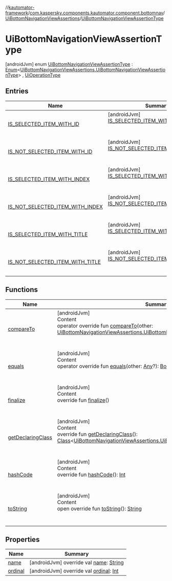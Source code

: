 //[kautomator-framework](../../../index.md)/[com.kaspersky.components.kautomator.component.bottomnav](../../index.md)/[UiBottomNavigationViewAssertions](../index.md)/[UiBottomNavigationViewAssertionType](index.md)



# UiBottomNavigationViewAssertionType  
 [androidJvm] enum [UiBottomNavigationViewAssertionType](index.md) : [Enum](https://kotlinlang.org/api/latest/jvm/stdlib/kotlin/-enum/index.html)<[UiBottomNavigationViewAssertions.UiBottomNavigationViewAssertionType](index.md)> , [UiOperationType](../../../com.kaspersky.components.kautomator.intercept.operation/-ui-operation-type/index.md)   


## Entries  
  
|  Name|  Summary| 
|---|---|
| [IS_SELECTED_ITEM_WITH_ID](-i-s_-s-e-l-e-c-t-e-d_-i-t-e-m_-w-i-t-h_-i-d/index.md)|  [androidJvm] [IS_SELECTED_ITEM_WITH_ID](-i-s_-s-e-l-e-c-t-e-d_-i-t-e-m_-w-i-t-h_-i-d/index.md)()  <br>  <br>   <br>
| [IS_NOT_SELECTED_ITEM_WITH_ID](-i-s_-n-o-t_-s-e-l-e-c-t-e-d_-i-t-e-m_-w-i-t-h_-i-d/index.md)|  [androidJvm] [IS_NOT_SELECTED_ITEM_WITH_ID](-i-s_-n-o-t_-s-e-l-e-c-t-e-d_-i-t-e-m_-w-i-t-h_-i-d/index.md)()  <br>  <br>   <br>
| [IS_SELECTED_ITEM_WITH_INDEX](-i-s_-s-e-l-e-c-t-e-d_-i-t-e-m_-w-i-t-h_-i-n-d-e-x/index.md)|  [androidJvm] [IS_SELECTED_ITEM_WITH_INDEX](-i-s_-s-e-l-e-c-t-e-d_-i-t-e-m_-w-i-t-h_-i-n-d-e-x/index.md)()  <br>  <br>   <br>
| [IS_NOT_SELECTED_ITEM_WITH_INDEX](-i-s_-n-o-t_-s-e-l-e-c-t-e-d_-i-t-e-m_-w-i-t-h_-i-n-d-e-x/index.md)|  [androidJvm] [IS_NOT_SELECTED_ITEM_WITH_INDEX](-i-s_-n-o-t_-s-e-l-e-c-t-e-d_-i-t-e-m_-w-i-t-h_-i-n-d-e-x/index.md)()  <br>  <br>   <br>
| [IS_SELECTED_ITEM_WITH_TITLE](-i-s_-s-e-l-e-c-t-e-d_-i-t-e-m_-w-i-t-h_-t-i-t-l-e/index.md)|  [androidJvm] [IS_SELECTED_ITEM_WITH_TITLE](-i-s_-s-e-l-e-c-t-e-d_-i-t-e-m_-w-i-t-h_-t-i-t-l-e/index.md)()  <br>  <br>   <br>
| [IS_NOT_SELECTED_ITEM_WITH_TITLE](-i-s_-n-o-t_-s-e-l-e-c-t-e-d_-i-t-e-m_-w-i-t-h_-t-i-t-l-e/index.md)|  [androidJvm] [IS_NOT_SELECTED_ITEM_WITH_TITLE](-i-s_-n-o-t_-s-e-l-e-c-t-e-d_-i-t-e-m_-w-i-t-h_-t-i-t-l-e/index.md)()  <br>  <br>   <br>


## Functions  
  
|  Name|  Summary| 
|---|---|
| [compareTo](https://kotlinlang.org/api/latest/jvm/stdlib/kotlin/-enum/compare-to.html)| [androidJvm]  <br>Content  <br>operator override fun [compareTo](https://kotlinlang.org/api/latest/jvm/stdlib/kotlin/-enum/compare-to.html)(other: [UiBottomNavigationViewAssertions.UiBottomNavigationViewAssertionType](index.md)): [Int](https://kotlinlang.org/api/latest/jvm/stdlib/kotlin/-int/index.html)  <br><br><br>
| [equals](https://kotlinlang.org/api/latest/jvm/stdlib/kotlin/-enum/equals.html)| [androidJvm]  <br>Content  <br>operator override fun [equals](https://kotlinlang.org/api/latest/jvm/stdlib/kotlin/-enum/equals.html)(other: [Any](https://kotlinlang.org/api/latest/jvm/stdlib/kotlin/-any/index.html)?): [Boolean](https://kotlinlang.org/api/latest/jvm/stdlib/kotlin/-boolean/index.html)  <br><br><br>
| [finalize](https://kotlinlang.org/api/latest/jvm/stdlib/kotlin/-enum/finalize.html)| [androidJvm]  <br>Content  <br>override fun [finalize](https://kotlinlang.org/api/latest/jvm/stdlib/kotlin/-enum/finalize.html)()  <br><br><br>
| [getDeclaringClass](https://kotlinlang.org/api/latest/jvm/stdlib/kotlin/-enum/get-declaring-class.html)| [androidJvm]  <br>Content  <br>override fun [getDeclaringClass](https://kotlinlang.org/api/latest/jvm/stdlib/kotlin/-enum/get-declaring-class.html)(): [Class](https://developer.android.com/reference/kotlin/java/lang/Class.html)<[UiBottomNavigationViewAssertions.UiBottomNavigationViewAssertionType](index.md)>  <br><br><br>
| [hashCode](https://kotlinlang.org/api/latest/jvm/stdlib/kotlin/-enum/hash-code.html)| [androidJvm]  <br>Content  <br>override fun [hashCode](https://kotlinlang.org/api/latest/jvm/stdlib/kotlin/-enum/hash-code.html)(): [Int](https://kotlinlang.org/api/latest/jvm/stdlib/kotlin/-int/index.html)  <br><br><br>
| [toString](https://kotlinlang.org/api/latest/jvm/stdlib/kotlin/-enum/to-string.html)| [androidJvm]  <br>Content  <br>open override fun [toString](https://kotlinlang.org/api/latest/jvm/stdlib/kotlin/-enum/to-string.html)(): [String](https://kotlinlang.org/api/latest/jvm/stdlib/kotlin/-string/index.html)  <br><br><br>


## Properties  
  
|  Name|  Summary| 
|---|---|
| [name](index.md#com.kaspersky.components.kautomator.component.bottomnav/UiBottomNavigationViewAssertions.UiBottomNavigationViewAssertionType/name/#/PointingToDeclaration/)|  [androidJvm] override val [name](index.md#com.kaspersky.components.kautomator.component.bottomnav/UiBottomNavigationViewAssertions.UiBottomNavigationViewAssertionType/name/#/PointingToDeclaration/): [String](https://kotlinlang.org/api/latest/jvm/stdlib/kotlin/-string/index.html)   <br>
| [ordinal](index.md#com.kaspersky.components.kautomator.component.bottomnav/UiBottomNavigationViewAssertions.UiBottomNavigationViewAssertionType/ordinal/#/PointingToDeclaration/)|  [androidJvm] override val [ordinal](index.md#com.kaspersky.components.kautomator.component.bottomnav/UiBottomNavigationViewAssertions.UiBottomNavigationViewAssertionType/ordinal/#/PointingToDeclaration/): [Int](https://kotlinlang.org/api/latest/jvm/stdlib/kotlin/-int/index.html)   <br>

